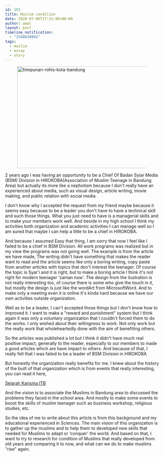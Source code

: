 ```yaml
---
id: 103
title: Muslim condition
date: 2020-07-06T17:23:09+00:00
author: amal
layout: post
timeline_notification:
  - "1594030992"
tags:
  - muslim
  - essay
  - story
---
```

<div class="wp-block-image">
  <figure class="aligncenter size-large is-resized"><img loading="lazy" src="https://muhammadichsanulamal.files.wordpress.com/2020/07/1900271_10151937251047286_1239835174_o-1.png?w=320" alt="himpunan-rohis-kota-bandung" class="wp-image-134" width="547" height="332" /></figure>
</div>

2 years ago I was having an opportunity to be a Chief Of Badan Syiar Media (BSM) Division in HIROKOBA(Association of Muslim Teenage in Bandung Area) but actually its more like a nephotism because I don't really have an experienced about media, such as visual design, article writing, movie making, and public relation with social media.

I don't know why I accepted the request from my friend maybe because it seems easy because to be a leader you don't have to have a technical skill and such those things. What you just need to have is a managerial skills and to make your members work well. And beside in my high school I think my activities both organization and academic activities I can manage well so I am sured that maybe I can help a little to be a chief in HIROKOBA.

And because I assumed Easy that thing, I am sorry that now I feel like I failed to be a chief in BSM Division. All work programs was realized but in my view the programs was not going well. The example is from the article we have made, The writing didn't have something that makes the reader want to read and the article seems like only a boring writing, copy paste from another articles with topics that don't interest the teenager. Of course the topic is Syar'i and it is right, but to make a boring article I think it's not right for modern teenager ‘zaman now'. The design from the ilustration is not really interesting too, of course there is some who give the touch in it, but mostly the design is just like the wordArt from MicrosoftWord. And to make only a meeting even it is online it's kinda hard because we have our own activities outside organization.

Well as to be a leader, I can't accepted those things but I don't know how to improved it. I want to make a "reward and punishment" system but I think again it was only a voluntary organization that I couldn't forced them to do the works. I only wished about their willingness to work. Not only work but the really work that wholeheartedly done with the aim of benefiting others.

So the articles was published a lot but I think it didn't have much real positive impact, generally to the reader, especially to our members to made a good articles which are have impact to others. And because of that, I really felt that I was failed to be a leader of BSM Division in HIROKOBA

But honestly the organization really benefits for me. I knew about the history of the built of that organization which is from events that really interesting, you can read it here,

[Sejarah Karisma ITB](https://www.yazidfatih.com/2018/01/sejarah-karisma-itb.html)

And the vision is to associate the Muslims in Bandung area to discussed the problems they faced in the school area. And mostly to make some events to boost the skills of muslim teenager such as business workshop, religious studies, etc.

So the idea of me to write about this article is from this background and my educational experienced in Sciences. The main vision of this organization is to gather up the muslims and to help them to developed new skills that needed for Muslims to adapt or ‘conquer' the world. And based on that, I want to try to research for condition of Muslims that really developed from old years and comparing it to now, and what can we do to make muslims "rise" again.

